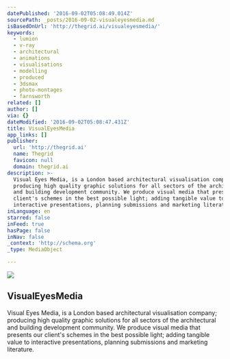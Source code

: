 ```yaml
---
datePublished: '2016-09-02T05:08:49.014Z'
sourcePath: _posts/2016-09-02-visualeyesmedia.md
isBasedOnUrl: 'http://thegrid.ai/visualeyesmedia/'
keywords:
  - lumion
  - v-ray
  - architectural
  - animations
  - visualisations
  - modelling
  - produced
  - 3dsmax
  - photo-montages
  - farnsworth
related: []
author: []
via: {}
dateModified: '2016-09-02T05:08:47.431Z'
title: VisualEyesMedia
app_links: []
publisher:
  url: 'http://thegrid.ai'
  name: Thegrid
  favicon: null
  domain: thegrid.ai
description: >-
  Visual Eyes Media, is a London based architectural visualisation company;
  producing high quality graphic solutions for all sectors of the architectural
  and building development community. We produce visual media that presents our
  client's schemes in the best possible light; adding tangible value to
  interactive presentations, planning submissions and marketing literature.
inLanguage: en
starred: false
inFeed: true
hasPage: false
inNav: false
_context: 'http://schema.org'
_type: MediaObject

---
```

<article style=""><img src="https://s3-us-west-2.amazonaws.com/the-grid-img/p/db0b6464759fea7976936a919bcbf2a838255453.jpg" /><h1>VisualEyesMedia</h1><p>Visual Eyes Media, is a London based architectural visualisation company; producing high quality graphic solutions for all sectors of the architectural and building development community. We produce visual media that presents our client's schemes in the best possible light; adding tangible value to interactive presentations, planning submissions and marketing literature.</p></article>